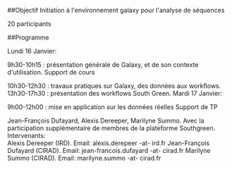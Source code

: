 ##Objectif
Initiation à l'environnement galaxy pour l'analyse de séquences

20 participants

##Programme

 

Lundi 16 Janvier:

9h30-10h15 : présentation générale de Galaxy, et de son contexte d'utilisation.
Support de cours

10h30-12h30 : travaux pratiques sur Galaxy, des données aux workflows.
13h30-17h30 : présentation des workflows South Green.
Mardi 17 Janvier:

9h00-12h00 : mise en application sur les données réelles
Support de TP

Jean-François Dufayard, Alexis Dereeper, Marilyne Summo. Avec la participation supplémentaire de membres de la plateforme Southgreen.
Intervenants:	 
Alexis Dereeper (IRD).	Email: alexis.derepeer -at- ird.fr
Jean-François Dufayard (CIRAD). 	Email: jean-francois.dufayard -at- cirad.fr
Marilyne Summo (CIRAD). 	Email: marilyne.summo -at- cirad.fr
